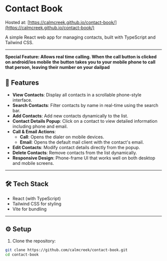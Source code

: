 # Contact Book

Hosted at: [https://calmcreek.github.io/contact-book/](https://calmcreek.github.io/contact-book/)

A simple React web app for managing contacts, built with TypeScript and Tailwind CSS.

---
**Special Feature: Allows real time calling. When the call button is clicked on android/ios mobile** 
**the button takes you to your mobile phone to call that person, leaving their number on your dailpad**
 
## 📝 Features

- **View Contacts**: Display all contacts in a scrollable phone-style interface.  
- **Search Contacts**: Filter contacts by name in real-time using the search bar.  
- **Add Contacts**: Add new contacts dynamically to the list.  
- **Contact Details Popup**: Click on a contact to view detailed information including phone and email.  
- **Call & Email Actions**:  
  - **Call**: Opens the dialer on mobile devices.  
  - **Email**: Opens the default mail client with the contact's email.  
- **Edit Contacts**: Modify contact details directly from the popup.  
- **Delete Contacts**: Remove contacts from the list dynamically.  
- **Responsive Design**: Phone-frame UI that works well on both desktop and mobile screens.  

---

## 🛠️ Tech Stack

- React (with TypeScript)  
- Tailwind CSS for styling  
- Vite for bundling  

---

## ⚙️ Setup

1. Clone the repository:

```bash
git clone https://github.com/calmcreek/contact-book.git
cd contact-book
